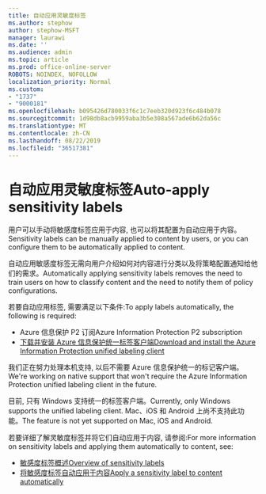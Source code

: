 ```yaml
---
title: 自动应用灵敏度标签
ms.author: stephow
author: stephow-MSFT
manager: laurawi
ms.date: ''
ms.audience: admin
ms.topic: article
ms.prod: office-online-server
ROBOTS: NOINDEX, NOFOLLOW
localization_priority: Normal
ms.custom:
- "1737"
- "9000181"
ms.openlocfilehash: b095426d780033f6c1c7eeb320d923f6c484b078
ms.sourcegitcommit: 1d98db8acb9959aba3b5e308a567ade6b62da56c
ms.translationtype: MT
ms.contentlocale: zh-CN
ms.lasthandoff: 08/22/2019
ms.locfileid: "36517381"
---
```

# <a name="auto-apply-sensitivity-labels"></a><span data-ttu-id="9f3a5-102">自动应用灵敏度标签</span><span class="sxs-lookup"><span data-stu-id="9f3a5-102">Auto-apply sensitivity labels</span></span>

<span data-ttu-id="9f3a5-103">用户可以手动将敏感度标签应用于内容, 也可以将其配置为自动应用于内容。</span><span class="sxs-lookup"><span data-stu-id="9f3a5-103">Sensitivity labels can be manually applied to content by users, or you can configure them to be automatically applied to content.</span></span>

<span data-ttu-id="9f3a5-104">自动应用敏感度标签无需向用户介绍如何对内容进行分类以及将策略配置通知给他们的需求。</span><span class="sxs-lookup"><span data-stu-id="9f3a5-104">Automatically applying sensitivity labels removes the need to train users on how to classify content and the need to notify them of policy configurations.</span></span>

<span data-ttu-id="9f3a5-105">若要自动应用标签, 需要满足以下条件:</span><span class="sxs-lookup"><span data-stu-id="9f3a5-105">To apply labels automatically, the following is required:</span></span>

- <span data-ttu-id="9f3a5-106">Azure 信息保护 P2 订阅</span><span class="sxs-lookup"><span data-stu-id="9f3a5-106">Azure Information Protection P2 subscription</span></span>
- [<span data-ttu-id="9f3a5-107">下载并安装 Azure 信息保护统一标签客户端</span><span class="sxs-lookup"><span data-stu-id="9f3a5-107">Download and install the Azure Information Protection unified labeling client</span></span>](https://docs.microsoft.com/azure/information-protection/rms-client/install-unifiedlabelingclient-app)

<span data-ttu-id="9f3a5-108">我们正在努力处理本机支持, 以后不需要 Azure 信息保护统一的标记客户端。</span><span class="sxs-lookup"><span data-stu-id="9f3a5-108">We're working on native support that won't require the Azure Information Protection unified labeling client in the future.</span></span>

<span data-ttu-id="9f3a5-109">目前, 只有 Windows 支持统一的标签客户端。</span><span class="sxs-lookup"><span data-stu-id="9f3a5-109">Currently, only Windows supports the unified labeling client.</span></span>  <span data-ttu-id="9f3a5-110">Mac、iOS 和 Android 上尚不支持此功能。</span><span class="sxs-lookup"><span data-stu-id="9f3a5-110">The feature is not yet supported on Mac, iOS and Android.</span></span>

<span data-ttu-id="9f3a5-111">若要详细了解灵敏度标签并将它们自动应用于内容, 请参阅:</span><span class="sxs-lookup"><span data-stu-id="9f3a5-111">For more information on sensitivity labels and applying them automatically to content,  see:</span></span>

- [<span data-ttu-id="9f3a5-112">敏感度标签概述</span><span class="sxs-lookup"><span data-stu-id="9f3a5-112">Overview of sensitivity labels</span></span>](https://docs.microsoft.com/office365/securitycompliance/sensitivity-labels)
- [<span data-ttu-id="9f3a5-113">将敏感度标签自动应用于内容</span><span class="sxs-lookup"><span data-stu-id="9f3a5-113">Apply a sensitivity label to content automatically</span></span>](https://docs.microsoft.com/office365/securitycompliance/apply_sensitivity_label_automatically)